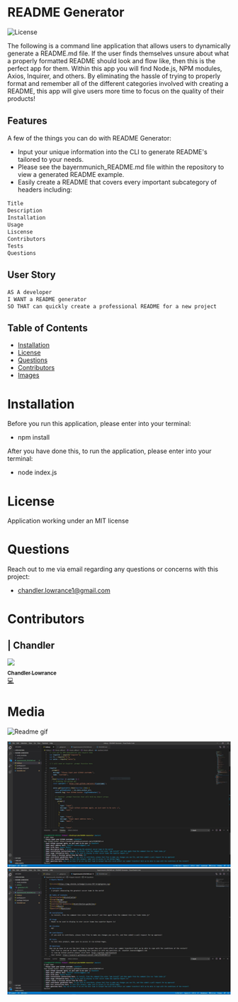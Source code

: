 # README Generator

![License](https://img.shields.io/badge/License-MIT-blueviolet.svg)

The following is a command line application that allows users to dynamically generate a README.md file. If the user finds themselves unsure about what a properly formatted README should look and flow like, then this is the perfect app for them. Within this app you will find Node.js, NPM modules, Axios, Inquirer, and others. By eliminating the hassle of trying to properly format and remember all of the different categories involved with creating a README, this app will give users more time to focus on the quality of their products!

## Features

A few of the things you can do with README Generator:

* Input your unique information into the CLI to generate README's tailored to your needs.
* Please see the bayernmunich_README.md file within the repository to view a generated README example.
* Easily create a README that covers every important subcategory of headers including:
```
Title
Description
Installation
Usage
Liscense
Contributors
Tests
Questions
```

## User Story

```
AS A developer
I WANT a README generator
SO THAT can quickly create a professional README for a new project
```

## Table of Contents


* [Installation](#installation)
* [License](#license)
* [Questions](#questions)
* [Contributors](#contributors)
* [Images](#images)

# Installation

Before you run this application, please enter into your terminal:
- npm install

After you have done this, to run the application, please enter into your terminal: 
- node index.js

# License

Application working under an MIT license

# Questions

Reach out to me via email regarding any questions or concerns with this project:
- chandler.lowrance1@gmail.com


# Contributors

| Chandler
------------ 

[<img src="https://avatars0.githubusercontent.com/u/65209786?s=400&u=cb17a056cc6e4ab1216a4b19a6d190d5a6727651&v=4" width="100px;"/><br /><sub><b>Chandler Lowrance</b></sub>](https://github.com/Chandler8)<br />[💻](https://github.com/Chandler8?tab=repositories "Repositories")

# Media

​![Readme gif](photos/faster_readme.gif)

![](photos/generator1.JPG)
![](photos/generator2.JPG)

